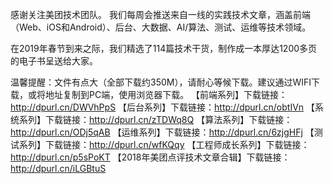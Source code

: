 感谢关注美团技术团队。
我们每周会推送来自一线的实践技术文章，涵盖前端（Web、iOS和Android）、后台、大数据、AI/算法、测试、运维等技术领域。

在2019年春节到来之际，我们精选了114篇技术干货，制作成一本厚达1200多页的电子书呈送给大家。

温馨提醒：文件有点大（全部下载约350M），请耐心等候下载。建议通过WIFI下载，或将地址复制到PC端，使用浏览器下载。
【前端系列】下载链接：http://dpurl.cn/DWVhPpS
【后台系列】下载链接：http://dpurl.cn/obtIVn
【系统系列】下载链接：http://dpurl.cn/zTDWq8Q
【算法系列】下载链接：http://dpurl.cn/ODj5qAB
【运维系列】下载链接：http://dpurl.cn/6zjgHFj
【测试系列】下载链接：http://dpurl.cn/wfKQqy
【工程师成长系列】下载链接：http://dpurl.cn/p5sPoKT
【2018年美团点评技术文章合辑】下载链接：http://dpurl.cn/iLGBtuS